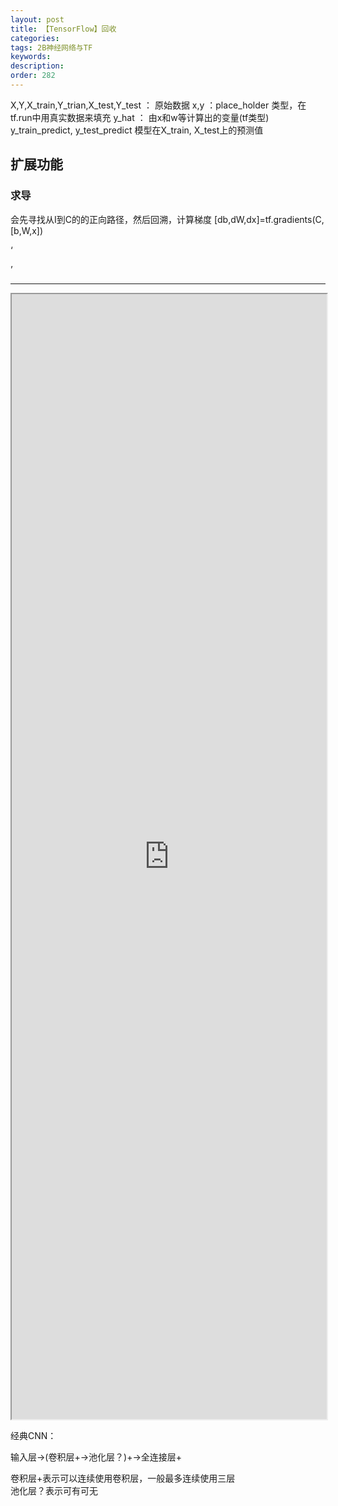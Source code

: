 ```yaml
---
layout: post
title: 【TensorFlow】回收
categories:
tags: 2B神经网络与TF
keywords:
description:
order: 282
---
```


<!-- <iframe src="http://www.guofei.site/StatisticsBlog/TF1.html" width="100%" height="1800em" marginwidth="10%"></iframe> -->



X,Y,X_train,Y_trian,X_test,Y_test ： 原始数据
x,y ：place_holder 类型，在tf.run中用真实数据来填充
y_hat ： 由x和w等计算出的变量(tf类型)
y_train_predict, y_test_predict 模型在X_train, X_test上的预测值
## 扩展功能
### 求导
会先寻找从I到C的的正向路径，然后回溯，计算梯度
[db,dW,dx]=tf.gradients(C,[b,W,x])

‘


’

-----------------------------------------------
<iframe src="http://www.guofei.site/StatisticsBlog/TF2.html" width="100%" height="1800em" marginwidth="10%"></iframe>



经典CNN：  


输入层→(卷积层+→池化层？)+→全连接层+  


卷积层+表示可以连续使用卷积层，一般最多连续使用三层  
池化层？表示可有可无  
